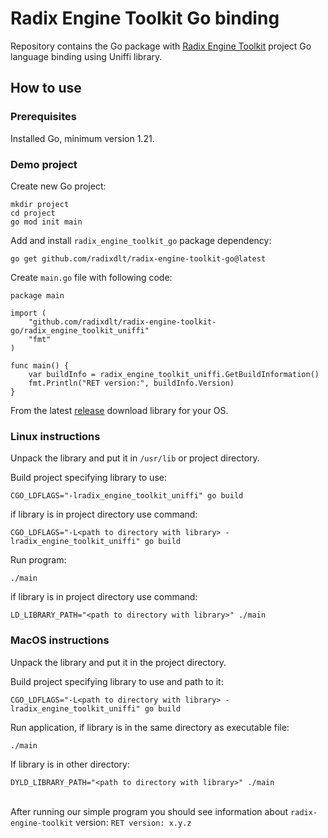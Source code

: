 # Radix Engine Toolkit Go binding
Repository contains the Go package with [Radix Engine Toolkit](https://github.com/radixdlt/radix-engine-toolkit) project Go language binding using Uniffi library.

## How to use
### Prerequisites
Installed Go, minimum version 1.21.

### Demo project
Create new Go project:
```
mkdir project
cd project
go mod init main
```

Add and install `radix_engine_toolkit_go` package dependency:
```
go get github.com/radixdlt/radix-engine-toolkit-go@latest
```

Create `main.go` file with following code:
```
package main

import (
    "github.com/radixdlt/radix-engine-toolkit-go/radix_engine_toolkit_uniffi"
    "fmt"
)

func main() {
    var buildInfo = radix_engine_toolkit_uniffi.GetBuildInformation()
    fmt.Println("RET version:", buildInfo.Version)
}
```

From the latest [release](https://github.com/radixdlt/radix-engine-toolkit-go/releases) download library for your OS.

### Linux instructions
Unpack the library and put it in `/usr/lib` or project directory.

Build project specifying library to use:
```
CGO_LDFLAGS="-lradix_engine_toolkit_uniffi" go build
```
if library is in project directory use command:
```
CGO_LDFLAGS="-L<path to directory with library> -lradix_engine_toolkit_uniffi" go build
```
Run program:
```
./main
```
if library is in project directory use command:
```
LD_LIBRARY_PATH="<path to directory with library>" ./main
```

### MacOS instructions
Unpack the library and put it in the project directory.

Build project specifying library to use and path to it:
```
CGO_LDFLAGS="-L<path to directory with library> -lradix_engine_toolkit_uniffi" go build
```
Run application, if library is in the same directory as executable file:
```
./main
```
If library is in other directory:
```
DYLD_LIBRARY_PATH="<path to directory with library>" ./main
```
 \
After running our simple program you should see information about `radix-engine-toolkit` version: `RET version: x.y.z`
